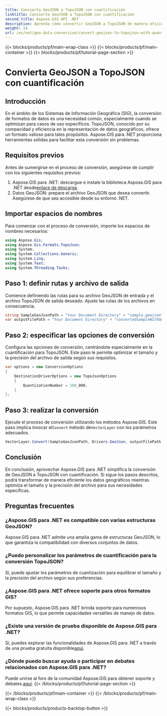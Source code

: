 ```yaml
---
title: Convierta GeoJSON a TopoJSON con cuantificación
linktitle: Convierta GeoJSON a TopoJSON con cuantificación
second_title: Aspose.GIS API .NET
description: Aprenda cómo convertir GeoJSON a TopoJSON de manera eficiente con cuantificación usando Aspose.GIS para .NET, optimizando el tamaño y la precisión del archivo.
weight: 14
url: /es/net/geo-data-conversion/convert-geojson-to-topojson-with-quantization/
---
```


{{< blocks/products/pf/main-wrap-class >}}
{{< blocks/products/pf/main-container >}}
{{< blocks/products/pf/tutorial-page-section >}}

# Convierta GeoJSON a TopoJSON con cuantificación

## Introducción
En el ámbito de los Sistemas de Información Geográfica (SIG), la conversión de formatos de datos es una necesidad común, especialmente cuando se optimizan para casos de uso específicos. TopoJSON, conocido por su compacidad y eficiencia en la representación de datos geográficos, ofrece un formato valioso para tales propósitos. Aspose.GIS para .NET proporciona herramientas sólidas para facilitar esta conversión sin problemas.
## Requisitos previos
Antes de sumergirse en el proceso de conversión, asegúrese de cumplir con los siguientes requisitos previos:
1.  Aspose.GIS para .NET: descargue e instale la biblioteca Aspose.GIS para .NET desde[enlace de descarga](https://releases.aspose.com/gis/net/).
2. Datos GeoJSON: prepare el archivo GeoJSON que desea convertir. Asegúrese de que sea accesible desde su entorno .NET.

## Importar espacios de nombres
Para comenzar con el proceso de conversión, importe los espacios de nombres necesarios:
```csharp
using Aspose.Gis;
using Aspose.Gis.Formats.TopoJson;
using System;
using System.Collections.Generic;
using System.Linq;
using System.Text;
using System.Threading.Tasks;
```
## Paso 1: definir rutas y archivo de salida
Comience definiendo las rutas para su archivo GeoJSON de entrada y el archivo TopoJSON de salida deseado. Ajuste las rutas de los archivos en consecuencia.
```csharp
string SampleGeoJsonPath = "Your Document Directory" + "sample.geojson";
var outputFilePath = "Your Document Directory" + "convertedSampleWithQuantization_out.topojson";
```
## Paso 2: especificar las opciones de conversión
Configura las opciones de conversión, centrándote especialmente en la cuantificación para TopoJSON. Este paso le permite optimizar el tamaño y la precisión del archivo de salida según sus requisitos.
```csharp
var options = new ConversionOptions
{
    DestinationDriverOptions = new TopoJsonOptions
    {
        QuantizationNumber = 100_000,
    }
};
```
## Paso 3: realizar la conversión
 Ejecute el proceso de conversión utilizando los métodos Aspose.GIS. Este paso implica invocar el`Convert` método de`VectorLayer` con los parámetros adecuados.
```csharp
VectorLayer.Convert(SampleGeoJsonPath, Drivers.GeoJson, outputFilePath, Drivers.TopoJson, options);
```

## Conclusión
En conclusión, aprovechar Aspose.GIS para .NET simplifica la conversión de GeoJSON a TopoJSON con cuantificación. Si sigue los pasos descritos, podrá transformar de manera eficiente los datos geográficos mientras optimiza el tamaño y la precisión del archivo para sus necesidades específicas.
## Preguntas frecuentes
### ¿Aspose.GIS para .NET es compatible con varias estructuras GeoJSON?
Aspose.GIS para .NET admite una amplia gama de estructuras GeoJSON, lo que garantiza la compatibilidad con diversos conjuntos de datos.
### ¿Puedo personalizar los parámetros de cuantificación para la conversión TopoJSON?
Sí, puede ajustar los parámetros de cuantización para equilibrar el tamaño y la precisión del archivo según sus preferencias.
### ¿Aspose.GIS para .NET ofrece soporte para otros formatos GIS?
Por supuesto, Aspose.GIS para .NET brinda soporte para numerosos formatos GIS, lo que permite capacidades versátiles de manejo de datos.
### ¿Existe una versión de prueba disponible de Aspose.GIS para .NET?
 Sí, puedes explorar las funcionalidades de Aspose.GIS para .NET a través de una prueba gratuita disponible[aquí](https://releases.aspose.com/).
### ¿Dónde puedo buscar ayuda o participar en debates relacionados con Aspose.GIS para .NET?
 Puede unirse al foro de la comunidad Aspose.GIS para obtener soporte y debates.[aquí](https://forum.aspose.com/c/gis/33).
{{< /blocks/products/pf/tutorial-page-section >}}

{{< /blocks/products/pf/main-container >}}
{{< /blocks/products/pf/main-wrap-class >}}

{{< blocks/products/products-backtop-button >}}
